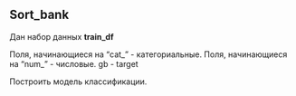 ## Sort_bank


Дан набор данных **train_df**

Поля, начинающиеся на “cat_” - категориальные. Поля, начинающиеся на “num_” - числовые. gb - target 

Построить модель классификации.
